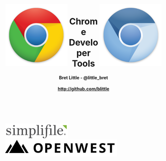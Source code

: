 <img src="chrome.png" alt="Google Chrome" style="width: 200px; display: inline-block; float:left;"/>
<img src="chromium.png" alt="Chromium" style="width: 200px; display: inline-block; float: right;"/>

<h1 style="text-align: center;">Chrome Developer Tools</h1>
<h4 style="text-align: center;">Bret Little - @little_bret</h4>
<h4 style="text-align: center;"><a href="http://github.com/blittle">http://github.com/blittle</a></h4>
<br/>
<br/>
<br/>
<br/>
<br/>
<a href="http://simplifile.com"><img src="Simplifile-Logo-Tri.png" width="40%"/></a>
<br/>
<a href="http://openwest.org"><img src="openwest-logo.png"/></a>

<!-- <img src="sf-logo.png" style="text-align: center;"/> -->
